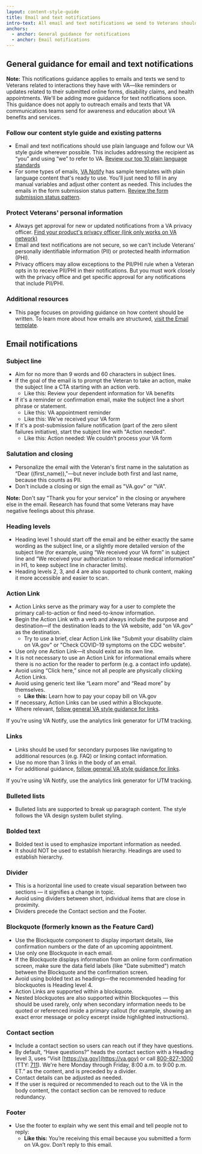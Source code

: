```yaml
---
layout: content-style-guide
title: Email and text notifications
intro-text: All email and text notifications we send to Veterans should be trustworthy, actionable, and easy to understand. 
anchors:
  - anchor: General guidance for notifications
  - anchor: Email notifications
---
```


## General guidance for email and text notifications

**Note:** This notifications guidance applies to emails and texts we send to Veterans related to interactions they have with VA—like reminders or updates related to their submitted online forms, disability claims, and health appointments. We'll be adding more guidance for text notifications soon. This guidance does not apply to outreach emails and texts that VA communications teams send for awareness and education about VA benefits and services.

### Follow our content style guide and existing patterns
* Email and text notifications should use plain language and follow our VA style guide wherever possible. This includes addressing the recipient as “you” and using “we” to refer to VA. [Review our top 10 plain language standards](https://design.va.gov/content-style-guide/plain-language/#top-10-va-plain-language-standards)
* For some types of emails, [VA Notify](https://notifications.va.gov/) has sample templates with plain language content that's ready to use. You'll just need to fill in any manual variables and adjust other content as needed. This includes the emails in the form submission status pattern. [Review the form submission status pattern](https://design.va.gov/patterns/help-users-to/stay-informed-of-their-application-status).

### Protect Veterans' personal information
* Always get approval for new or updated notifications from a VA privacy officer. 
[Find your product's privacy officer (link only works on VA network)](https://dvagov.sharepoint.com/sites/OITPrivacyHub/SitePages/Privacy-Officer-Locator-Resources.aspx)
* Email and text notifications are not secure, so we can’t include Veterans’ personally identifiable information (PII) or protected health information (PHI).
* Privacy officers may allow exceptions to the PII/PHI rule when a Veteran opts in to receive PII/PHI in their notifications. But you must work closely with the privacy office and get specific approval for any notifications that include PII/PHI.

### Additional resources
* This page focuses on providing guidance on how content should be written. To learn more about how emails are structured, [visit the Email template](https://design.va.gov/templates/email).

## Email notifications

### Subject line 

* Aim for no more than 9 words and 60 characters in subject lines.
* If the goal of the email is to prompt the Veteran to take an action, make the subject line a CTA starting with an action verb.
    * Like this: Review your dependent information for VA benefits
* If it's a reminder or confirmation email, make the subject line a short phrase or statement.
    * Like this: VA appointment reminder 
    * Like this: We've received your VA form 
* If it's a post-submission failure notification (part of the zero silent failures initiative), start the subject line with "Action needed".
    * Like this: Action needed: We couldn't process your VA form

### Salutation and closing

* Personalize the email with the Veteran's first name in the salutation as “Dear ((first_name)),"—but never include both first and last name, because this counts as PII.
* Don't include a closing or sign the email as "VA.gov" or "VA".

**Note:** Don't say "Thank you for your service" in the closing or anywhere else in the email. Research has found that some Veterans may have negative feelings about this phrase.

### Heading levels

* Heading level 1 should start off the email and be either exactly the same wording as the subject line, or a slightly more detailed version of the subject line (for example, using “We received your VA form” in subject line and “We received your authorization to release medical information” in H1, to keep subject line in character limits).
* Heading levels 2, 3, and 4 are also supported to chunk content, making it more accessible and easier to scan.

### Action Link
* Action Links serve as the primary way for a user to complete the primary call-to-action or find need-to-know information.
* Begin the Action Link with a verb and always include the purpose and destination—if the destination leads to the VA website, add "on VA.gov" as the destination.
  * Try to use a brief, clear Action Link like "Submit your disability claim on VA.gov" or "Check COVID-19 symptoms on the CDC website".
* Use only one Action Link—it should exist as its own line.
* It is not necessary to use an Action Link for informational emails where there is no action for the reader to perform (e.g. a contact info update).
* Avoid using “Click here,” since not all people are physically clicking Action Links.
* Avoid using generic text like “Learn more” and “Read more” by themselves.
  * **Like this:** Learn how to pay your copay bill on VA.gov
* If necessary, Action Links can be used within a Blockquote.
* Where relevant, [follow general VA style guidance for links](https://design.va.gov/content-style-guide/links).

If you're using VA Notify, use the analytics link generator for UTM tracking.

### Links 

* Links should be used for secondary purposes like navigating to additional resources (e.g. FAQ) or linking contact information.
* Use no more than 3 links in the body of an email.
* For additional guidance, [follow general VA style guidance for links](https://design.va.gov/content-style-guide/links).

If you're using VA Notify, use the analytics link generator for UTM tracking.

### Bulleted lists

* Bulleted lists are supported to break up paragraph content. The style follows the VA design system bullet styling.

### Bolded text

* Bolded text is used to emphasize important information as needed.
* It should NOT be used to establish hierarchy. Headings are used to establish hierarchy.

### Divider

* This is a horizontal line used to create visual separation between two sections — it signifies a change in topic.
* Avoid using dividers between short, individual items that are close in proximity.
* Dividers precede the Contact section and the Footer.

### Blockquote (formerly known as the Feature Card)

* Use the Blockquote component to display important details, like confirmation numbers or the date of an upcoming appointment.
* Use only one Blockquote in each email.
* If the Blockquote displays information from an online form confirmation screen, make sure the data field labels (like "Date submitted") match between the Blockquote and the confirmation screen.
* Avoid using bolded text as headings—the recommended heading for blockquotes is Heading level 4.
* Action Links are supported within a blockquote.
* Nested blockquotes are also supported within Blockquotes — this should be used rarely, only when secondary information needs to be quoted or referenced inside a primary callout (for example, showing an exact error message or policy excerpt inside highlighted instructions).

### Contact section

* Include a contact section so users can reach out if they have questions.
* By default, “Have questions?” heads the contact section with a Heading level 3, uses “Visit [https://va.gov](https://va.gov) or call [800-827-1000](tel:800-827-1000) (TTY: [711](tel:711)). We're here Monday through Friday, 8:00 a.m. to 9:00 p.m. ET.” as the content, and is preceded by a divider.
* Contact details can be adjusted as needed.
* If the user is required or recommended to reach out to the VA in the body content, the contact section can be removed to reduce redundancy.

### Footer 

* Use the footer to explain why we sent this email and tell people not to reply:
    * **Like this:** You’re receiving this email because you submitted a form on VA.gov. Don’t reply to this email.



